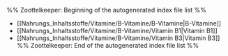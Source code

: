 %% Zoottelkeeper: Beginning of the autogenerated index file list  %%
-  [[Nahrungs_Inhaltsstoffe/Vitamine/B-Vitamine/B-Vitamine|B-Vitamine]]
-  [[Nahrungs_Inhaltsstoffe/Vitamine/B-Vitamine/Vitamin B1|Vitamin B1]]
-  [[Nahrungs_Inhaltsstoffe/Vitamine/B-Vitamine/Vitamin B3|Vitamin B3]]
%% Zoottelkeeper: End of the autogenerated index file list  %%
